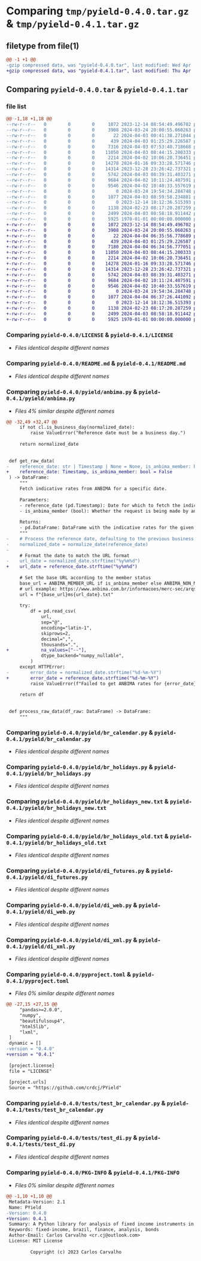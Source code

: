 # Comparing `tmp/pyield-0.4.0.tar.gz` & `tmp/pyield-0.4.1.tar.gz`

## filetype from file(1)

```diff
@@ -1 +1 @@
-gzip compressed data, was "pyield-0.4.0.tar", last modified: Wed Apr  3 08:59:58 2024, max compression
+gzip compressed data, was "pyield-0.4.1.tar", last modified: Thu Apr  4 06:37:26 2024, max compression
```

## Comparing `pyield-0.4.0.tar` & `pyield-0.4.1.tar`

### file list

```diff
@@ -1,18 +1,18 @@
--rw-r--r--   0        0        0     1072 2023-12-14 08:54:49.496702 pyield-0.4.0/LICENSE
--rw-r--r--   0        0        0     3908 2024-03-24 20:00:55.060263 pyield-0.4.0/README.md
--rw-r--r--   0        0        0       22 2024-04-03 00:41:38.271044 pyield-0.4.0/pyield/__about__.py
--rw-r--r--   0        0        0      439 2024-04-03 01:25:29.226587 pyield-0.4.0/pyield/__init__.py
--rw-r--r--   0        0        0     7316 2024-04-03 07:53:40.718668 pyield-0.4.0/pyield/anbima.py
--rw-r--r--   0        0        0    11050 2024-04-03 08:44:15.200333 pyield-0.4.0/pyield/br_calendar.py
--rw-r--r--   0        0        0     2214 2024-04-02 10:06:20.736451 pyield-0.4.0/pyield/br_holidays.py
--rw-r--r--   0        0        0    14278 2024-01-16 09:33:28.571746 pyield-0.4.0/pyield/br_holidays_new.txt
--rw-r--r--   0        0        0    14314 2023-12-28 23:26:42.737321 pyield-0.4.0/pyield/br_holidays_old.txt
--rw-r--r--   0        0        0     5742 2024-04-03 08:39:31.403271 pyield-0.4.0/pyield/di_futures.py
--rw-r--r--   0        0        0     9684 2024-04-02 10:11:24.407591 pyield-0.4.0/pyield/di_web.py
--rw-r--r--   0        0        0     9546 2024-04-02 10:40:33.557619 pyield-0.4.0/pyield/di_xml.py
--rw-r--r--   0        0        0        0 2024-03-24 19:54:34.284748 pyield-0.4.0/pyield/py.typed
--rw-r--r--   0        0        0     1077 2024-04-03 08:59:58.234881 pyield-0.4.0/pyproject.toml
--rw-r--r--   0        0        0        0 2023-12-14 18:12:36.515393 pyield-0.4.0/tests/__init__.py
--rw-r--r--   0        0        0     1138 2024-02-23 08:17:20.287259 pyield-0.4.0/tests/test_br_calendar.py
--rw-r--r--   0        0        0     2499 2024-04-03 08:58:18.911442 pyield-0.4.0/tests/test_di.py
--rw-r--r--   0        0        0     5925 1970-01-01 00:00:00.000000 pyield-0.4.0/PKG-INFO
+-rw-r--r--   0        0        0     1072 2023-12-14 08:54:49.496702 pyield-0.4.1/LICENSE
+-rw-r--r--   0        0        0     3908 2024-03-24 20:00:55.060263 pyield-0.4.1/README.md
+-rw-r--r--   0        0        0       22 2024-04-04 06:35:56.778689 pyield-0.4.1/pyield/__about__.py
+-rw-r--r--   0        0        0      439 2024-04-03 01:25:29.226587 pyield-0.4.1/pyield/__init__.py
+-rw-r--r--   0        0        0     7180 2024-04-04 06:34:56.777051 pyield-0.4.1/pyield/anbima.py
+-rw-r--r--   0        0        0    11050 2024-04-03 08:44:15.200333 pyield-0.4.1/pyield/br_calendar.py
+-rw-r--r--   0        0        0     2214 2024-04-02 10:06:20.736451 pyield-0.4.1/pyield/br_holidays.py
+-rw-r--r--   0        0        0    14278 2024-01-16 09:33:28.571746 pyield-0.4.1/pyield/br_holidays_new.txt
+-rw-r--r--   0        0        0    14314 2023-12-28 23:26:42.737321 pyield-0.4.1/pyield/br_holidays_old.txt
+-rw-r--r--   0        0        0     5742 2024-04-03 08:39:31.403271 pyield-0.4.1/pyield/di_futures.py
+-rw-r--r--   0        0        0     9684 2024-04-02 10:11:24.407591 pyield-0.4.1/pyield/di_web.py
+-rw-r--r--   0        0        0     9546 2024-04-02 10:40:33.557619 pyield-0.4.1/pyield/di_xml.py
+-rw-r--r--   0        0        0        0 2024-03-24 19:54:34.284748 pyield-0.4.1/pyield/py.typed
+-rw-r--r--   0        0        0     1077 2024-04-04 06:37:26.441092 pyield-0.4.1/pyproject.toml
+-rw-r--r--   0        0        0        0 2023-12-14 18:12:36.515393 pyield-0.4.1/tests/__init__.py
+-rw-r--r--   0        0        0     1138 2024-02-23 08:17:20.287259 pyield-0.4.1/tests/test_br_calendar.py
+-rw-r--r--   0        0        0     2499 2024-04-03 08:58:18.911442 pyield-0.4.1/tests/test_di.py
+-rw-r--r--   0        0        0     5925 1970-01-01 00:00:00.000000 pyield-0.4.1/PKG-INFO
```

### Comparing `pyield-0.4.0/LICENSE` & `pyield-0.4.1/LICENSE`

 * *Files identical despite different names*

### Comparing `pyield-0.4.0/README.md` & `pyield-0.4.1/README.md`

 * *Files identical despite different names*

### Comparing `pyield-0.4.0/pyield/anbima.py` & `pyield-0.4.1/pyield/anbima.py`

 * *Files 4% similar despite different names*

```diff
@@ -32,49 +32,47 @@
     if not cl.is_business_day(normalized_date):
         raise ValueError("Reference date must be a business day.")
 
     return normalized_date
 
 
 def get_raw_data(
-    reference_date: str | Timestamp | None = None, is_anbima_member: bool = False
+    reference_date: Timestamp, is_anbima_member: bool = False
 ) -> DataFrame:
     """
     Fetch indicative rates from ANBIMA for a specific date.
 
     Parameters:
     - reference_date (pd.Timestamp): Date for which to fetch the indicative rates.
     - is_anbima_member (bool): Whether the request is being made by an ANBIMA member.
 
     Returns:
     - pd.DataFrame: DataFrame with the indicative rates for the given date.
     """
-    # Process the reference date, defaulting to the previous business day if not provided
-    normalized_date = normalize_date(reference_date)
-
     # Format the date to match the URL format
-    url_date = normalized_date.strftime("%y%m%d")
+    url_date = reference_date.strftime("%y%m%d")
 
     # Set the base URL according to the member status
     base_url = ANBIMA_MEMBER_URL if is_anbima_member else ANBIMA_NON_MEMBER_URL
     # url example: https://www.anbima.com.br/informacoes/merc-sec/arqs/ms231128.txt
     url = f"{base_url}ms{url_date}.txt"
 
     try:
         df = pd.read_csv(
             url,
             sep="@",
             encoding="latin-1",
             skiprows=2,
             decimal=",",
             thousands=".",
+            na_values=["--"],
             dtype_backend="numpy_nullable",
         )
     except HTTPError:
-        error_date = normalized_date.strftime("%d-%m-%Y")
+        error_date = reference_date.strftime("%d-%m-%Y")
         raise ValueError(f"Failed to get ANBIMA rates for {error_date}")
 
     return df
 
 
 def process_raw_data(df_raw: DataFrame) -> DataFrame:
     """
```

### Comparing `pyield-0.4.0/pyield/br_calendar.py` & `pyield-0.4.1/pyield/br_calendar.py`

 * *Files identical despite different names*

### Comparing `pyield-0.4.0/pyield/br_holidays.py` & `pyield-0.4.1/pyield/br_holidays.py`

 * *Files identical despite different names*

### Comparing `pyield-0.4.0/pyield/br_holidays_new.txt` & `pyield-0.4.1/pyield/br_holidays_new.txt`

 * *Files identical despite different names*

### Comparing `pyield-0.4.0/pyield/br_holidays_old.txt` & `pyield-0.4.1/pyield/br_holidays_old.txt`

 * *Files identical despite different names*

### Comparing `pyield-0.4.0/pyield/di_futures.py` & `pyield-0.4.1/pyield/di_futures.py`

 * *Files identical despite different names*

### Comparing `pyield-0.4.0/pyield/di_web.py` & `pyield-0.4.1/pyield/di_web.py`

 * *Files identical despite different names*

### Comparing `pyield-0.4.0/pyield/di_xml.py` & `pyield-0.4.1/pyield/di_xml.py`

 * *Files identical despite different names*

### Comparing `pyield-0.4.0/pyproject.toml` & `pyield-0.4.1/pyproject.toml`

 * *Files 0% similar despite different names*

```diff
@@ -27,15 +27,15 @@
     "pandas>=2.0.0",
     "numpy",
     "beautifulsoup4",
     "html5lib",
     "lxml",
 ]
 dynamic = []
-version = "0.4.0"
+version = "0.4.1"
 
 [project.license]
 file = "LICENSE"
 
 [project.urls]
 Source = "https://github.com/crdcj/PYield"
```

### Comparing `pyield-0.4.0/tests/test_br_calendar.py` & `pyield-0.4.1/tests/test_br_calendar.py`

 * *Files identical despite different names*

### Comparing `pyield-0.4.0/tests/test_di.py` & `pyield-0.4.1/tests/test_di.py`

 * *Files identical despite different names*

### Comparing `pyield-0.4.0/PKG-INFO` & `pyield-0.4.1/PKG-INFO`

 * *Files 0% similar despite different names*

```diff
@@ -1,10 +1,10 @@
 Metadata-Version: 2.1
 Name: PYield
-Version: 0.4.0
+Version: 0.4.1
 Summary: A Python library for analysis of fixed income instruments in Brazil
 Keywords: fixed-income, brazil, finance, analysis, bonds
 Author-Email: Carlos Carvalho <cr.cj@outlook.com>
 License: MIT License
         
         Copyright (c) 2023 Carlos Carvalho
```


